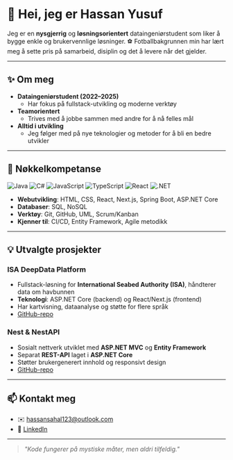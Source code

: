# 👋 Hei, jeg er Hassan Yusuf
Jeg er en **nysgjerrig** og **løsningsorientert** dataingeniørstudent som liker å bygge enkle og brukervennlige løsninger. ⚽️ Fotballbakgrunnen min har lært meg å sette pris på samarbeid, disiplin og det å levere når det gjelder.

---

## ✨ Om meg
- **Dataingeniørstudent (2022–2025)**  
  - Har fokus på fullstack-utvikling og moderne verktøy
- **Teamorientert**  
  - Trives med å jobbe sammen med andre for å nå felles mål
- **Alltid i utvikling**  
  - Jeg følger med på nye teknologier og metoder for å bli en bedre utvikler

---

## 🚀 Nøkkelkompetanse
![Java](https://img.shields.io/badge/Java-ED8B00?style=for-the-badge&logo=java&logoColor=white)
![C#](https://img.shields.io/badge/C%23-239120?style=for-the-badge&logo=csharp&logoColor=white)
![JavaScript](https://img.shields.io/badge/JavaScript-F0DB4F?style=for-the-badge&logo=javascript&logoColor=323330)
![TypeScript](https://img.shields.io/badge/TypeScript-007ACC?style=for-the-badge&logo=typescript&logoColor=white)
![React](https://img.shields.io/badge/React-20232A?style=for-the-badge&logo=react&logoColor=61DAFB)
![.NET](https://img.shields.io/badge/.NET-5C2D91?style=for-the-badge&logo=.net&logoColor=white)

- **Webutvikling**: HTML, CSS, React, Next.js, Spring Boot, ASP.NET Core  
- **Databaser**: SQL, NoSQL  
- **Verktøy**: Git, GitHub, UML, Scrum/Kanban  
- **Kjenner til**: CI/CD, Entity Framework, Agile metodikk

---

## 💡 Utvalgte prosjekter

### ISA DeepData Platform
- Fullstack-løsning for **International Seabed Authority (ISA)**, håndterer data om havbunnen  
- **Teknologi**: ASP.NET Core (backend) og React/Next.js (frontend)  
- Har kartvisning, dataanalyse og støtte for flere språk
- [GitHub-repo](https://github.com/HassanYusuf1/Bachelor.git)

### Nest & NestAPI
- Sosialt nettverk utviklet med **ASP.NET MVC** og **Entity Framework**  
- Separat **REST-API** laget i **ASP.NET Core**  
- Støtter brukergenerert innhold og responsivt design  
- [GitHub-repo](https://github.com/HassanYusuf1/Nest.git)

---

## 📫 Kontakt meg
- ✉️ [hassansahal123@outlook.com](mailto:hassansahal123@outlook.com)
- 💼 [LinkedIn](https://www.linkedin.com/in/hassan-yusuf-376043327)

---

> *"Kode fungerer på mystiske måter, men aldri tilfeldig."*
